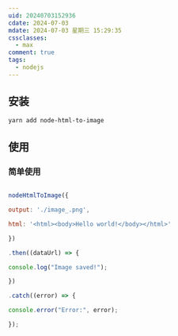 ```yaml
---
uid: 20240703152936
cdate: 2024-07-03
mdate: 2024-07-03 星期三 15:29:35
cssclasses:
  - max
comment: true
tags:
  - nodejs
---
```


## 安装
```zsh
yarn add node-html-to-image
```

## 使用

### 简单使用

```js

nodeHtmlToImage({

output: './image_.png',

html: '<html><body>Hello world!</body></html>'

})

.then((dataUrl) => {

console.log("Image saved!");

})

.catch((error) => {

console.error("Error:", error);

});
```

